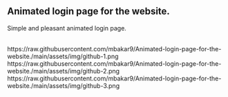 <h2>Animated login page for the website.</h3>
<p>Simple and pleasant animated login page.</p><br>
<img>https://raw.githubusercontent.com/mbakar9/Animated-login-page-for-the-website./main/assets/img/github-1.png</img>
<img>https://raw.githubusercontent.com/mbakar9/Animated-login-page-for-the-website./main/assets/img/github-2.png</img>
<img>https://raw.githubusercontent.com/mbakar9/Animated-login-page-for-the-website./main/assets/img/github-3.png</img>
